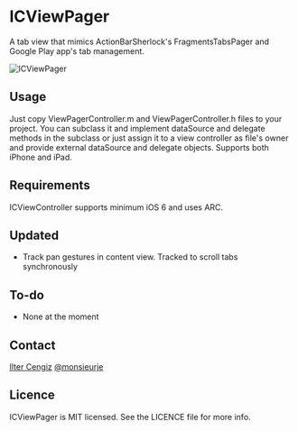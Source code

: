 ICViewPager
===========

A tab view that mimics ActionBarSherlock's FragmentsTabsPager and Google Play app's tab management.

<img src="https://dl.dropboxusercontent.com/u/17948706/Resources/SS.png" alt="ICViewPager" title="ICViewPager">

## Usage

Just copy ViewPagerController.m and ViewPagerController.h files to your project.
You can subclass it and implement dataSource and delegate methods in the subclass or just assign it to a view controller as file's owner and provide external dataSource and delegate objects.
Supports both iPhone and iPad.

## Requirements

ICViewController supports minimum iOS 6 and uses ARC.

## Updated
- Track pan gestures in content view. Tracked to scroll tabs synchronously

## To-do
- None at the moment

## Contact
[Ilter Cengiz](mailto:me@iltercengiz.info)
[@monsieurje](https://twitter.com/monsieurje)

## Licence
ICViewPager is MIT licensed. See the LICENCE file for more info.
